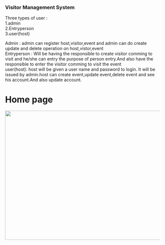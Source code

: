 ### Visitor Management System

Three types of user :<br/>
1.admin<br/>
2.Entryperson<br/>
3.user(host)<br/>

Admin : admin can register host,visitor,event and admin can do create update and delete operation on host,vistor,event<br/>
Entryperson : Will be having the responsible to create visitor comming to visit and he/she can entry the purpose of person entry.And also have the responsible to enter the visitor comming to visit the event <br/>
user(host): host will be given a user name and password to login. It will be issued by admin.host can create event,update event,delete event and see his account.And also update account.<br/>

# Home page
<img src="https://github.com/KavachNetworks/Visitor_management/blob/master/support%20image/Screenshot%20from%202020-08-11%2012-04-00.png"  width="800" height="420">
